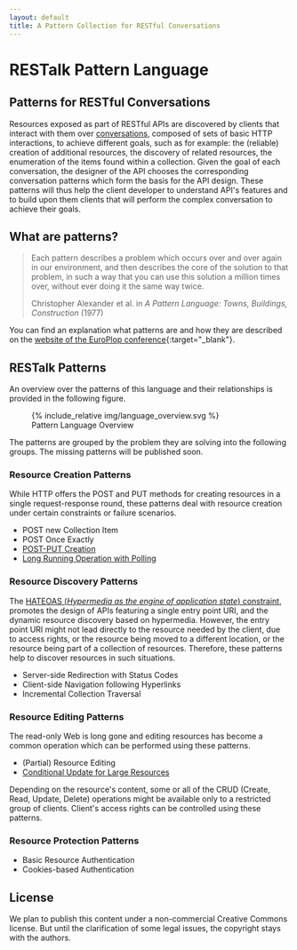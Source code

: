 ```yaml
---
layout: default
title: A Pattern Collection for RESTful Conversations
---
```


# RESTalk Pattern Language

## Patterns for RESTful Conversations

Resources exposed as part of RESTful APIs are discovered by clients that interact with them over [conversations](rest.html), composed of sets of basic HTTP interactions, to achieve different goals, such as for example: the (reliable) creation of additional resources, the discovery of related resources, the enumeration of the items found within a collection. Given the goal of each conversation, the designer of the API chooses the corresponding conversation patterns which form the basis for the API design. These patterns will thus help the client developer to understand API's features and to build upon them clients that will perform the complex conversation to achieve their goals.


## What are patterns?

<blockquote>
    <p>
        Each pattern describes a problem which occurs over and over again in our environment, and then describes the core of the solution to that problem, in such a way that you can use this solution a million times over, without ever doing it the same way twice. 
    </p>
    <footer>Christopher Alexander et al. in <cite title="A Pattern Language: Towns, Buildings, Construction">A Pattern Language: Towns, Buildings, Construction</cite> (1977)</footer>
</blockquote>

You can find an explanation what patterns are and how they are described on the [website of the EuroPlop conference](http://europlop.net/content/introduction){:target="_blank"}.

## RESTalk Patterns

An overview over the patterns of this language and their relationships is provided in the following figure.

<div class="text-center">
    <figure>
        {% include_relative img/language_overview.svg %}
        <figcaption>Pattern Language Overview</figcaption>
    </figure>
</div>

The patterns are grouped by the problem they are solving into the following groups.
The missing patterns will be published soon.

### Resource Creation Patterns

While HTTP offers the POST and PUT methods for creating resources in a single request-response round, these patterns deal with resource creation under certain constraints or failure scenarios.

* POST new Collection Item
* POST Once Exactly
* [POST-PUT Creation](post-put.html)
* [Long Running Operation with Polling](long-running-operation-polling.html)

### Resource Discovery Patterns

The [HATEOAS (*Hypermedia as the engine of application state*) constraint](rest.html), promotes the design of APIs featuring a single entry point URI, and the dynamic resource discovery based on hypermedia. However, the entry point URI might not lead directly to the resource needed by the client, due to access rights, or the resource being moved to a different location, or the resource being part of a collection of resources. Therefore, these patterns help to discover resources in such situations. 

* Server-side Redirection with Status Codes
* Client-side Navigation following Hyperlinks
* Incremental Collection Traversal

### Resource Editing Patterns

The read-only Web is long gone and editing resources has become a common operation which can be performed using these patterns.  

* (Partial) Resource Editing
* [Conditional Update for Large Resources](conditional-update-large-resource.html)

Depending on the resource's content, some or all of the CRUD (Create, Read, Update, Delete) operations might be available only to a restricted group of clients. Client's access rights can be controlled using these patterns.

### Resource Protection Patterns

* Basic Resource Authentication
* Cookies-based Authentication


## License

We plan to publish this content under a non-commercial Creative Commons license. But until the clarification of some legal issues, the copyright stays with the authors.

